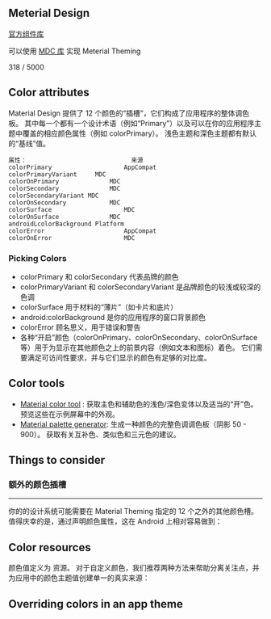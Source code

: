 ## Meterial Design

[官方组件库](https://github.com/material-components/material-components-android)

可以使用 [MDC 库](https://github.com/material-components/material-components-android) 实现 Meterial Theming

318 / 5000



## Color attributes

Material Design 提供了 12 个颜色的“插槽”，它们构成了应用程序的整体调色板。 其中每一个都有一个设计术语（例如“Primary”）以及可以在你的应用程序主题中覆盖的相应颜色属性（例如 colorPrimary）。 浅色主题和深色主题都有默认的“基线”值。 



```
属性：		   						来源
colorPrimary					AppCompat
colorPrimaryVariant		MDC
colorOnPrimary 				MDC
colorSecondary				MDC
colorSecondaryVariant MDC
colorOnSecondary			MDC
colorSurface					MDC
colorOnSurface				MDC
androidLcolorBackground	Platform
colorError						AppCompat
colorOnError					MDC

```



### Picking Colors

- colorPrimary 和 colorSecondary 代表品牌的颜色
- colorPrimaryVariant 和 colorSecondaryVariant 是品牌颜色的较浅或较深的色调
- colorSurface 用于材料的“薄片”（如卡片和底片）
- android:colorBackground 是你的应用程序的窗口背景颜色
- colorError 顾名思义，用于错误和警告
- 各种“开启”颜色（colorOnPrimary、colorOnSecondary、colorOnSurface 等）用于为显示在其他颜色之上的前景内容（例如文本和图标）着色。 它们需要满足可访问性要求，并与它们显示的颜色有足够的对比度。



## Color tools

- [Material color tool](https://material.io/resources/color/#!/) : 获取主色和辅助色的浅色/深色变体以及适当的“开”色。 预览这些在示例屏幕中的外观。
- [Material palette generator](https://material.io/design/color/the-color-system.html): 生成一种颜色的完整色调调色板（阴影 50 - 900）。 获取有关互补色、类似色和三元色的建议。

## Things to consider



### 额外的颜色插槽

---

你的的设计系统可能需要在 Material Theming 指定的 12 个之外的其他颜色槽。 值得庆幸的是，通过声明颜色属性，这在 Android 上相对容易做到：

<!-- In res/values/attrs.xml -->
<attr name="colorCustom" format="color" />

<!-- In res/values/themes.xml -->
<style name="Theme.App" parent="Theme.MaterialComponents.*">
    ...
    <item name="colorCustom">@color/...</item>
</style>



## Color resources

颜色值定义为 <color> 资源。 对于自定义颜色，我们推荐两种方法来帮助分离关注点，并为应用中的颜色主题值创建单一的真实来源：





## Overriding colors in an app theme

